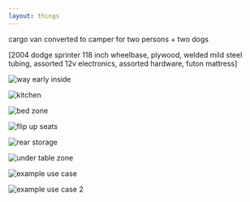 ```yaml
---
layout: things
---
```


cargo van converted to camper for two persons + two dogs

[2004 dodge sprinter 118 inch wheelbase, plywood, welded mild steel tubing, assorted 12v electronics, assorted hardware, futon mattress]

![way early inside](http://i.imgur.com/3EqWUtjl.jpg)

![kitchen](http://i.imgur.com/hp5fXHFl.jpg)

![bed zone](http://i.imgur.com/BG57w55l.jpg)

![flip up seats](http://i.imgur.com/QBDNiDAl.jpg)

![rear storage](http://i.imgur.com/OFldNkvl.jpg)

![under table zone](http://i.imgur.com/JmVmpdCl.jpg)

![example use case](http://i.imgur.com/7NJLRkVl.jpg)

![example use case 2](http://i.imgur.com/n4eeSlJl.jpg)
